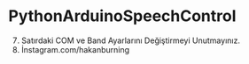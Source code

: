 # PythonArduinoSpeechControl
7. Satırdaki COM ve Band Ayarlarını Değiştirmeyi Unutmayınız.
8. İnstagram.com/hakanburning
